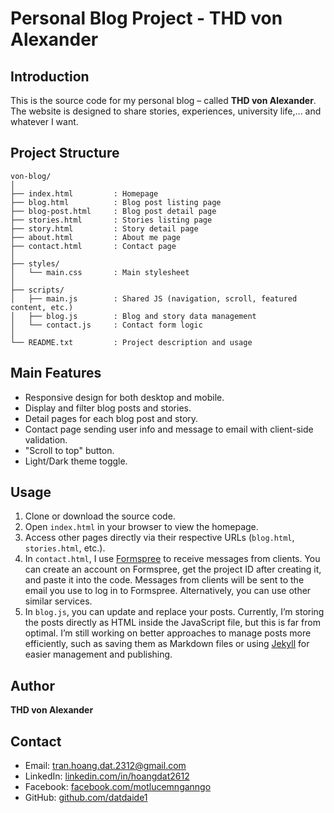 # Personal Blog Project - THD von Alexander

## Introduction
This is the source code for my personal blog – called **THD von Alexander**. The website is designed to share stories, experiences, university life,... and whatever I want.

## Project Structure
```plaintext
von-blog/
│
├── index.html         : Homepage  
├── blog.html          : Blog post listing page  
├── blog-post.html     : Blog post detail page  
├── stories.html       : Stories listing page  
├── story.html         : Story detail page  
├── about.html         : About me page  
├── contact.html       : Contact page  
│
├── styles/
│   └── main.css       : Main stylesheet  
│
├── scripts/
│   ├── main.js        : Shared JS (navigation, scroll, featured content, etc.)  
│   ├── blog.js        : Blog and story data management  
│   └── contact.js     : Contact form logic  
│
└── README.txt         : Project description and usage
```
## Main Features
- Responsive design for both desktop and mobile.
- Display and filter blog posts and stories.
- Detail pages for each blog post and story.
- Contact page sending user info and message to email with client-side validation.
- "Scroll to top" button.
- Light/Dark theme toggle.

## Usage
1. Clone or download the source code.
2. Open `index.html` in your browser to view the homepage.
3. Access other pages directly via their respective URLs (`blog.html`, `stories.html`, etc.).
4. In `contact.html`, I use [Formspree](https://formspree.io/) to receive messages from clients. You can create an account on Formspree, get the project ID after creating it, and paste it into the code. Messages from clients will be sent to the email you use to log in to Formspree. Alternatively, you can use other similar services.
5. In `blog.js`, you can update and replace your posts. Currently, I’m storing the posts directly as HTML inside the JavaScript file, but this is far from optimal. I’m still working on better approaches to manage posts more efficiently, such as saving them as Markdown files or using [Jekyll](https://jekyllrb.com/) for easier management and publishing.

## Author
**THD von Alexander**

## Contact
- Email: [tran.hoang.dat.2312@gmail.com](mailto:tran.hoang.dat.2312@gmail.com)  
- LinkedIn: [linkedin.com/in/hoangdat2612](https://www.linkedin.com/in/hoangdat2612/)  
- Facebook: [facebook.com/motlucemnganngo](https://www.facebook.com/motlucemnganngo)  
- GitHub: [github.com/datdaide1](https://github.com/datdaide1)
